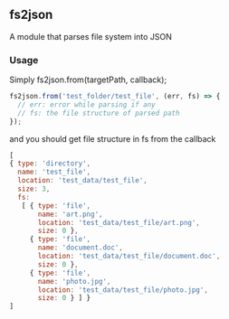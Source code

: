 ## fs2json
A module that parses file system into JSON

### Usage
Simply fs2json.from(targetPath, callback);
```javascript
fs2json.from('test_folder/test_file', (err, fs) => {
  // err: error while parsing if any
  // fs: the file structure of parsed path
});
```

and you should get file structure in fs from the callback
```javascript
[
{ type: 'directory',
  name: 'test_file',
  location: 'test_data/test_file',
  size: 3,
  fs: 
   [ { type: 'file',
       name: 'art.png',
       location: 'test_data/test_file/art.png',
       size: 0 },
     { type: 'file',
       name: 'document.doc',
       location: 'test_data/test_file/document.doc',
       size: 0 },
     { type: 'file',
       name: 'photo.jpg',
       location: 'test_data/test_file/photo.jpg',
       size: 0 } ] }
]
```


